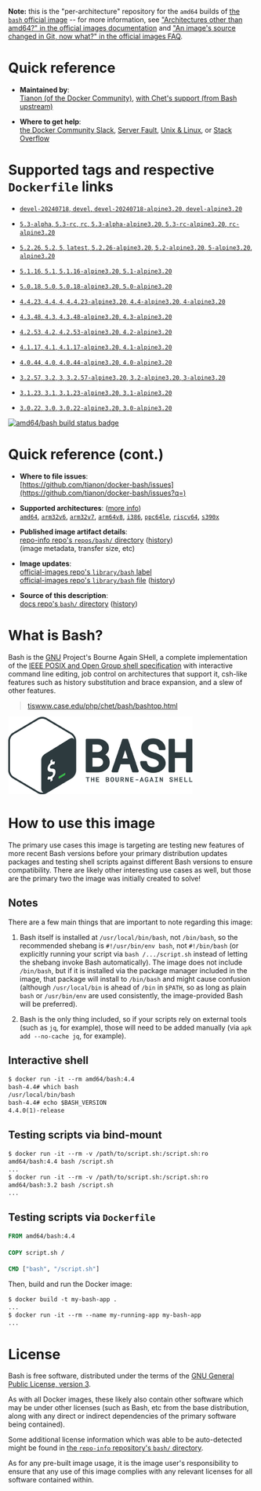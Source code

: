 <!--

********************************************************************************

WARNING:

    DO NOT EDIT "bash/README.md"

    IT IS AUTO-GENERATED

    (from the other files in "bash/" combined with a set of templates)

********************************************************************************

-->

**Note:** this is the "per-architecture" repository for the `amd64` builds of [the `bash` official image](https://hub.docker.com/_/bash) -- for more information, see ["Architectures other than amd64?" in the official images documentation](https://github.com/docker-library/official-images#architectures-other-than-amd64) and ["An image's source changed in Git, now what?" in the official images FAQ](https://github.com/docker-library/faq#an-images-source-changed-in-git-now-what).

# Quick reference

-	**Maintained by**:  
	[Tianon (of the Docker Community)](https://github.com/tianon/docker-bash), [with Chet's support (from Bash upstream)](https://github.com/docker-library/official-images/pull/2217#issue-181031192)

-	**Where to get help**:  
	[the Docker Community Slack](https://dockr.ly/comm-slack), [Server Fault](https://serverfault.com/help/on-topic), [Unix & Linux](https://unix.stackexchange.com/help/on-topic), or [Stack Overflow](https://stackoverflow.com/help/on-topic)

# Supported tags and respective `Dockerfile` links

-	[`devel-20240718`, `devel`, `devel-20240718-alpine3.20`, `devel-alpine3.20`](https://github.com/tianon/docker-bash/blob/0c9b183a6cb6331ab23e88c0b9b313c164305e35/devel/Dockerfile)

-	[`5.3-alpha`, `5.3-rc`, `rc`, `5.3-alpha-alpine3.20`, `5.3-rc-alpine3.20`, `rc-alpine3.20`](https://github.com/tianon/docker-bash/blob/f487bffdced60fba425283c84317e6492488a252/5.3-rc/Dockerfile)

-	[`5.2.26`, `5.2`, `5`, `latest`, `5.2.26-alpine3.20`, `5.2-alpine3.20`, `5-alpine3.20`, `alpine3.20`](https://github.com/tianon/docker-bash/blob/967275700d273c985448c889a4e825008cd1fb97/5.2/Dockerfile)

-	[`5.1.16`, `5.1`, `5.1.16-alpine3.20`, `5.1-alpine3.20`](https://github.com/tianon/docker-bash/blob/afbd6361eb8ec05bb0ea5fcfb118a69eb59b539d/5.1/Dockerfile)

-	[`5.0.18`, `5.0`, `5.0.18-alpine3.20`, `5.0-alpine3.20`](https://github.com/tianon/docker-bash/blob/699819eee5befbf7ac7f906e7a30171287de720b/5.0/Dockerfile)

-	[`4.4.23`, `4.4`, `4`, `4.4.23-alpine3.20`, `4.4-alpine3.20`, `4-alpine3.20`](https://github.com/tianon/docker-bash/blob/f7d533503f4423a7542fd5479b053a35027025a1/4.4/Dockerfile)

-	[`4.3.48`, `4.3`, `4.3.48-alpine3.20`, `4.3-alpine3.20`](https://github.com/tianon/docker-bash/blob/0f38d86a4e6b5431d22f2afb2bd7c181221ad7d7/4.3/Dockerfile)

-	[`4.2.53`, `4.2`, `4.2.53-alpine3.20`, `4.2-alpine3.20`](https://github.com/tianon/docker-bash/blob/05f9e93fbf2b995ee28a757b3cbcd0ae8d90445c/4.2/Dockerfile)

-	[`4.1.17`, `4.1`, `4.1.17-alpine3.20`, `4.1-alpine3.20`](https://github.com/tianon/docker-bash/blob/9e8e378aa52eebb91a1c74b9b4b8db724d4cef95/4.1/Dockerfile)

-	[`4.0.44`, `4.0`, `4.0.44-alpine3.20`, `4.0-alpine3.20`](https://github.com/tianon/docker-bash/blob/94dfac8edcd2f9cab9ad6277d5b621d3b68ed865/4.0/Dockerfile)

-	[`3.2.57`, `3.2`, `3`, `3.2.57-alpine3.20`, `3.2-alpine3.20`, `3-alpine3.20`](https://github.com/tianon/docker-bash/blob/bd69755669b80037ca0d1e2181a823860af9737d/3.2/Dockerfile)

-	[`3.1.23`, `3.1`, `3.1.23-alpine3.20`, `3.1-alpine3.20`](https://github.com/tianon/docker-bash/blob/a83617b0ccad194449d1b3302900d0e3da9208b0/3.1/Dockerfile)

-	[`3.0.22`, `3.0`, `3.0.22-alpine3.20`, `3.0-alpine3.20`](https://github.com/tianon/docker-bash/blob/70ab2885f72c548029c8121364a553c35e7a68bb/3.0/Dockerfile)

[![amd64/bash build status badge](https://img.shields.io/jenkins/s/https/doi-janky.infosiftr.net/job/multiarch/job/amd64/job/bash.svg?label=amd64/bash%20%20build%20job)](https://doi-janky.infosiftr.net/job/multiarch/job/amd64/job/bash/)

# Quick reference (cont.)

-	**Where to file issues**:  
	[https://github.com/tianon/docker-bash/issues](https://github.com/tianon/docker-bash/issues?q=)

-	**Supported architectures**: ([more info](https://github.com/docker-library/official-images#architectures-other-than-amd64))  
	[`amd64`](https://hub.docker.com/r/amd64/bash/), [`arm32v6`](https://hub.docker.com/r/arm32v6/bash/), [`arm32v7`](https://hub.docker.com/r/arm32v7/bash/), [`arm64v8`](https://hub.docker.com/r/arm64v8/bash/), [`i386`](https://hub.docker.com/r/i386/bash/), [`ppc64le`](https://hub.docker.com/r/ppc64le/bash/), [`riscv64`](https://hub.docker.com/r/riscv64/bash/), [`s390x`](https://hub.docker.com/r/s390x/bash/)

-	**Published image artifact details**:  
	[repo-info repo's `repos/bash/` directory](https://github.com/docker-library/repo-info/blob/master/repos/bash) ([history](https://github.com/docker-library/repo-info/commits/master/repos/bash))  
	(image metadata, transfer size, etc)

-	**Image updates**:  
	[official-images repo's `library/bash` label](https://github.com/docker-library/official-images/issues?q=label%3Alibrary%2Fbash)  
	[official-images repo's `library/bash` file](https://github.com/docker-library/official-images/blob/master/library/bash) ([history](https://github.com/docker-library/official-images/commits/master/library/bash))

-	**Source of this description**:  
	[docs repo's `bash/` directory](https://github.com/docker-library/docs/tree/master/bash) ([history](https://github.com/docker-library/docs/commits/master/bash))

# What is Bash?

Bash is the [GNU](http://www.gnu.org/) Project's Bourne Again SHell, a complete implementation of the [IEEE POSIX and Open Group shell specification](http://www.opengroup.org/onlinepubs/9699919799/nfindex.html) with interactive command line editing, job control on architectures that support it, csh-like features such as history substitution and brace expansion, and a slew of other features.

> [tiswww.case.edu/php/chet/bash/bashtop.html](https://tiswww.case.edu/php/chet/bash/bashtop.html)

![logo](https://raw.githubusercontent.com/docker-library/docs/5cb6fef6ed317e5af7e1e14e64c18c2b81657e81/bash/logo.png)

# How to use this image

The primary use cases this image is targeting are testing new features of more recent Bash versions before your primary distribution updates packages and testing shell scripts against different Bash versions to ensure compatibility. There are likely other interesting use cases as well, but those are the primary two the image was initially created to solve!

## Notes

There are a few main things that are important to note regarding this image:

1.	Bash itself is installed at `/usr/local/bin/bash`, not `/bin/bash`, so the recommended shebang is `#!/usr/bin/env bash`, not `#!/bin/bash` (or explicitly running your script via `bash /.../script.sh` instead of letting the shebang invoke Bash automatically). The image does not include `/bin/bash`, but if it is installed via the package manager included in the image, that package will install to `/bin/bash` and might cause confusion (although `/usr/local/bin` is ahead of `/bin` in `$PATH`, so as long as plain `bash` or `/usr/bin/env` are used consistently, the image-provided Bash will be preferred).

2.	Bash is the only thing included, so if your scripts rely on external tools (such as `jq`, for example), those will need to be added manually (via `apk add --no-cache jq`, for example).

## Interactive shell

```console
$ docker run -it --rm amd64/bash:4.4
bash-4.4# which bash
/usr/local/bin/bash
bash-4.4# echo $BASH_VERSION
4.4.0(1)-release
```

## Testing scripts via bind-mount

```console
$ docker run -it --rm -v /path/to/script.sh:/script.sh:ro amd64/bash:4.4 bash /script.sh
...
$ docker run -it --rm -v /path/to/script.sh:/script.sh:ro amd64/bash:3.2 bash /script.sh
...
```

## Testing scripts via `Dockerfile`

```dockerfile
FROM amd64/bash:4.4

COPY script.sh /

CMD ["bash", "/script.sh"]
```

Then, build and run the Docker image:

```console
$ docker build -t my-bash-app .
...
$ docker run -it --rm --name my-running-app my-bash-app
...
```

# License

Bash is free software, distributed under the terms of the [GNU General Public License, version 3](http://www.gnu.org/licenses/gpl.html).

As with all Docker images, these likely also contain other software which may be under other licenses (such as Bash, etc from the base distribution, along with any direct or indirect dependencies of the primary software being contained).

Some additional license information which was able to be auto-detected might be found in [the `repo-info` repository's `bash/` directory](https://github.com/docker-library/repo-info/tree/master/repos/bash).

As for any pre-built image usage, it is the image user's responsibility to ensure that any use of this image complies with any relevant licenses for all software contained within.
